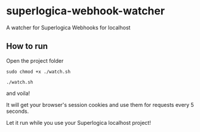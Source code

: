 # superlogica-webhook-watcher
A watcher for Superlogica Webhooks for localhost

## How to run
Open the project folder


```sudo chmod +x ./watch.sh```


```./watch.sh```

and voila!

It will get your browser's session cookies and use them for requests every 5 seconds.

Let it run while you use your Superlogica localhost project!
